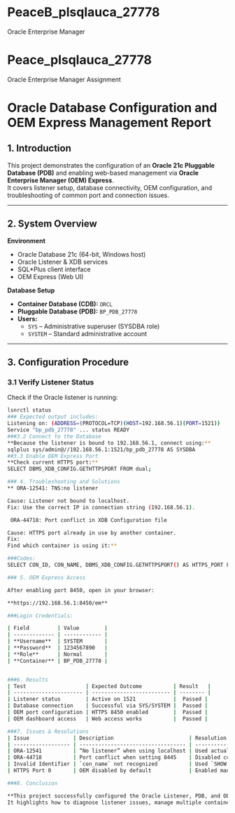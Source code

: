 # PeaceB_plsqlauca_27778
Oracle Enterprise Manager
# Peace_plsqlauca_27778
Oracle Enterprise Manager Assignment

# Oracle Database Configuration and OEM Express Management Report

## 1. Introduction
This project demonstrates the configuration of an **Oracle 21c Pluggable Database (PDB)** and enabling web-based management via **Oracle Enterprise Manager (OEM) Express**.  
It covers listener setup, database connectivity, OEM configuration, and troubleshooting of common port and connection issues.

---

## 2. System Overview
**Environment**
- Oracle Database 21c (64-bit, Windows host)
- Oracle Listener & XDB services
- SQL\*Plus client interface
- OEM Express (Web UI)

**Database Setup**
- **Container Database (CDB):** `ORCL`
- **Pluggable Database (PDB):** `BP_PDB_27778`
- **Users:**
  - `SYS` – Administrative superuser (SYSDBA role)
  - `SYSTEM` – Standard administrative account

---

##  3. Configuration Procedure

### 3.1 Verify Listener Status
Check if the Oracle listener is running:
```bash
lsnrctl status
### Expected output includes:
Listening on: (ADDRESS=(PROTOCOL=TCP)(HOST=192.168.56.1)(PORT=1521))
Service "bp_pdb_27778" ... status READY
###3.2 Connect to the Database
**Because the listener is bound to 192.168.56.1, connect using:**
sqlplus sys/admin@//192.168.56.1:1521/bp_pdb_27778 AS SYSDBA
##3.3 Enable OEM Express Port
**Check current HTTPS port:**
SELECT DBMS_XDB_CONFIG.GETHTTPSPORT FROM dual;

### 4. Troubleshooting and Solutions
** ORA-12541: TNS:no listener

Cause: Listener not bound to localhost.
Fix: Use the correct IP in connection string (192.168.56.1).

 ORA-44718: Port conflict in XDB Configuration file

Cause: HTTPS port already in use by another container.
Fix:
Find which container is using it:**

###Codes:
SELECT CON_ID, CON_NAME, DBMS_XDB_CONFIG.GETHTTPSPORT() AS HTTPS_PORT FROM V$CONTAINERS;

### 5. OEM Express Access

After enabling port 8450, open in your browser:

**https://192.168.56.1:8450/em**

###Login Credentials:

| Field         | Value        |
| ------------- | ------------ |
| **Username**  | SYSTEM       |
| **Password**  | 1234567890   |
| **Role**      | Normal       |
| **Container** | BP_PDB_27778 |


###6. Results
| Test                   | Expected Outcome          | Result   |
| ---------------------- | ------------------------- | -------- |
| Listener status        | Active on 1521            |  Passed |
| Database connection    | Successful via SYS/SYSTEM |  Passed |
| OEM port configuration | HTTPS 8450 enabled        |  Passed |
| OEM dashboard access   | Web access works          |  Passed |

###7. Issues & Resolutions
| Issue              | Description                        | Resolution                                     |
| ------------------ | ---------------------------------- | ---------------------------------------------- |
| ORA-12541          | “No listener” when using localhost | Used actual host IP (192.168.56.1)             |
| ORA-44718          | Port conflict when setting 8445    | Disabled conflict or chose 8450                |
| Invalid Identifier | `con_name` not recognized          | Used `SHOW CON_NAME` or `V$CONTAINERS` instead |
| HTTPS Port 0       | OEM disabled by default            | Enabled manually with DBMS_XDB_CONFIG          |

###8. Conclusion

**This project successfully configured the Oracle Listener, PDB, and OEM Express.
It highlights how to diagnose listener issues, manage multiple containers, resolve port conflicts, and confirm full web-based administration via OEM Express.**
